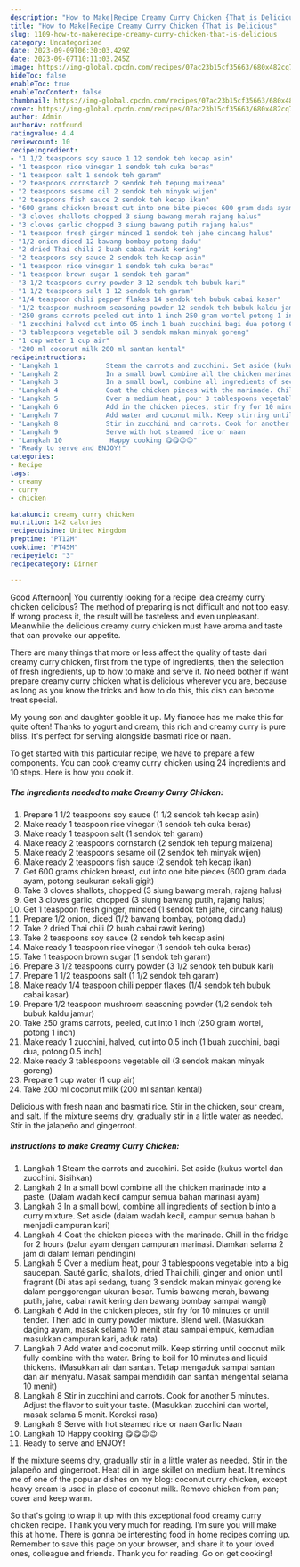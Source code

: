 ```yaml
---
description: "How to Make|Recipe Creamy Curry Chicken {That is Delicious"
title: "How to Make|Recipe Creamy Curry Chicken {That is Delicious"
slug: 1109-how-to-makerecipe-creamy-curry-chicken-that-is-delicious
category: Uncategorized
date: 2023-09-09T06:30:03.429Z
date: 2023-09-07T10:11:03.245Z
image: https://img-global.cpcdn.com/recipes/07ac23b15cf35663/680x482cq70/creamy-curry-chicken-foto-resep-utama.jpg
hideToc: false
enableToc: true
enableTocContent: false
thumbnail: https://img-global.cpcdn.com/recipes/07ac23b15cf35663/680x482cq70/creamy-curry-chicken-foto-resep-utama.jpg
cover: https://img-global.cpcdn.com/recipes/07ac23b15cf35663/680x482cq70/creamy-curry-chicken-foto-resep-utama.jpg
author: Admin
authorAv: notfound
ratingvalue: 4.4
reviewcount: 10
recipeingredient:
- "1 1/2 teaspoons soy sauce 1 12 sendok teh kecap asin"
- "1 teaspoon rice vinegar 1 sendok teh cuka beras"
- "1 teaspoon salt 1 sendok teh garam"
- "2 teaspoons cornstarch 2 sendok teh tepung maizena"
- "2 teaspoons sesame oil 2 sendok teh minyak wijen"
- "2 teaspoons fish sauce 2 sendok teh kecap ikan"
- "600 grams chicken breast cut into one bite pieces 600 gram dada ayam potong seukuran sekali gigit"
- "3 cloves shallots chopped 3 siung bawang merah rajang halus"
- "3 cloves garlic chopped 3 siung bawang putih rajang halus"
- "1 teaspoon fresh ginger minced 1 sendok teh jahe cincang halus"
- "1/2 onion diced 12 bawang bombay potong dadu"
- "2 dried Thai chili 2 buah cabai rawit kering"
- "2 teaspoons soy sauce 2 sendok teh kecap asin"
- "1 teaspoon rice vinegar 1 sendok teh cuka beras"
- "1 teaspoon brown sugar 1 sendok teh garam"
- "3 1/2 teaspoons curry powder 3 12 sendok teh bubuk kari"
- "1 1/2 teaspoons salt 1 12 sendok teh garam"
- "1/4 teaspoon chili pepper flakes 14 sendok teh bubuk cabai kasar"
- "1/2 teaspoon mushroom seasoning powder 12 sendok teh bubuk kaldu jamur"
- "250 grams carrots peeled cut into 1 inch 250 gram wortel potong 1 inch"
- "1 zucchini halved cut into 05 inch 1 buah zucchini bagi dua potong 05 inch"
- "3 tablespoons vegetable oil 3 sendok makan minyak goreng"
- "1 cup water 1 cup air"
- "200 ml coconut milk 200 ml santan kental"
recipeinstructions:
- "Langkah 1            Steam the carrots and zucchini. Set aside (kukus wortel dan zucchini. Sisihkan)"
- "Langkah 2            In a small bowl combine all the chicken marinade into a paste. (Dalam wadah kecil campur semua bahan marinasi ayam)"
- "Langkah 3            In a small bowl, combine all ingredients of section b into a curry mixture. Set aside (dalam wadah kecil, campur semua bahan b menjadi campuran kari)"
- "Langkah 4            Coat the chicken pieces with the marinade. Chill in the fridge for 2 hours (balur ayam dengan campuran marinasi. Diamkan selama 2 jam di dalam lemari pendingin)"
- "Langkah 5            Over a medium heat, pour 3 tablespoons vegetable into a big saucepan. Sauté garlic, shallots, dried Thai chili, ginger and onion until fragrant (Di atas api sedang, tuang 3 sendok makan minyak goreng ke dalam penggorengan ukuran besar. Tumis bawang merah, bawang putih, jahe, cabai rawit kering dan bawang bombay sampai wangi)"
- "Langkah 6            Add in the chicken pieces, stir fry for 10 minutes or until tender. Then add in curry powder mixture. Blend well. (Masukkan daging ayam, masak selama 10 menit atau sampai empuk, kemudian masukkan campuran kari, aduk rata)"
- "Langkah 7            Add water and coconut milk. Keep stirring until coconut milk fully combine with the water. Bring to boil for 10 minutes and liquid thickens. (Masukkan air dan santan. Tetap mengaduk sampai santan dan air menyatu. Masak sampai mendidih dan santan mengental selama 10 menit)"
- "Langkah 8            Stir in zucchini and carrots. Cook for another 5 minutes. Adjust the flavor to suit your taste. (Masukkan zucchini dan wortel, masak selama 5 menit. Koreksi rasa)"
- "Langkah 9            Serve with hot steamed rice or naan                                                          Garlic Naan"
- "Langkah 10            Happy cooking 😋😋😉😉"
- "Ready to serve and ENJOY!"
categories:
- Recipe
tags:
- creamy
- curry
- chicken

katakunci: creamy curry chicken 
nutrition: 142 calories
recipecuisine: United Kingdom
preptime: "PT12M"
cooktime: "PT45M"
recipeyield: "3"
recipecategory: Dinner

---
```



Good Afternoon| You currently looking for a recipe idea creamy curry chicken delicious? The method of preparing is not difficult and not too easy. If wrong process it, the result will be tasteless and even unpleasant. Meanwhile the delicious creamy curry chicken must have aroma and taste that can provoke our appetite.






There are many things that more or less affect the quality of taste dari creamy curry chicken, first from the type of ingredients, then the selection of fresh ingredients, up to how to make and serve it. No need bother if want prepare creamy curry chicken what is delicious wherever you are, because as long as you know the tricks and how to do this, this dish can become treat  special.


My young son and daughter gobble it up. My fiancee has me make this for quite often! Thanks to yogurt and cream, this rich and creamy curry is pure bliss. It&#39;s perfect for serving alongside basmati rice or naan.


To get started with this particular recipe, we have to prepare a few components. You can cook creamy curry chicken using 24 ingredients and 10 steps. Here is how you cook it.

<!--inarticleads1-->

##### The ingredients needed to make Creamy Curry Chicken:

1. Prepare 1 1/2 teaspoons soy sauce (1 1/2 sendok teh kecap asin)
1. Make ready 1 teaspoon rice vinegar (1 sendok teh cuka beras)
1. Make ready 1 teaspoon salt (1 sendok teh garam)
1. Make ready 2 teaspoons cornstarch (2 sendok teh tepung maizena)
1. Make ready 2 teaspoons sesame oil (2 sendok teh minyak wijen)
1. Make ready 2 teaspoons fish sauce (2 sendok teh kecap ikan)
1. Get 600 grams chicken breast, cut into one bite pieces (600 gram dada ayam, potong seukuran sekali gigit)
1. Take 3 cloves shallots, chopped (3 siung bawang merah, rajang halus)
1. Get 3 cloves garlic, chopped (3 siung bawang putih, rajang halus)
1. Get 1 teaspoon fresh ginger, minced (1 sendok teh jahe, cincang halus)
1. Prepare 1/2 onion, diced (1/2 bawang bombay, potong dadu)
1. Take 2 dried Thai chili (2 buah cabai rawit kering)
1. Take 2 teaspoons soy sauce (2 sendok teh kecap asin)
1. Make ready 1 teaspoon rice vinegar (1 sendok teh cuka beras)
1. Take 1 teaspoon brown sugar (1 sendok teh garam)
1. Prepare 3 1/2 teaspoons curry powder (3 1/2 sendok teh bubuk kari)
1. Prepare 1 1/2 teaspoons salt (1 1/2 sendok teh garam)
1. Make ready 1/4 teaspoon chili pepper flakes (1/4 sendok teh bubuk cabai kasar)
1. Prepare 1/2 teaspoon mushroom seasoning powder (1/2 sendok teh bubuk kaldu jamur)
1. Take 250 grams carrots, peeled, cut into 1 inch (250 gram wortel, potong 1 inch)
1. Make ready 1 zucchini, halved, cut into 0.5 inch (1 buah zucchini, bagi dua, potong 0.5 inch)
1. Make ready 3 tablespoons vegetable oil (3 sendok makan minyak goreng)
1. Prepare 1 cup water (1 cup air)
1. Take 200 ml coconut milk (200 ml santan kental)


Delicious with fresh naan and basmati rice. Stir in the chicken, sour cream, and salt. If the mixture seems dry, gradually stir in a little water as needed. Stir in the jalapeño and gingerroot. 

<!--inarticleads2-->

##### Instructions to make Creamy Curry Chicken:

1. Langkah 1            Steam the carrots and zucchini. Set aside (kukus wortel dan zucchini. Sisihkan)
1. Langkah 2            In a small bowl combine all the chicken marinade into a paste. (Dalam wadah kecil campur semua bahan marinasi ayam)
1. Langkah 3            In a small bowl, combine all ingredients of section b into a curry mixture. Set aside (dalam wadah kecil, campur semua bahan b menjadi campuran kari)
1. Langkah 4            Coat the chicken pieces with the marinade. Chill in the fridge for 2 hours (balur ayam dengan campuran marinasi. Diamkan selama 2 jam di dalam lemari pendingin)
1. Langkah 5            Over a medium heat, pour 3 tablespoons vegetable into a big saucepan. Sauté garlic, shallots, dried Thai chili, ginger and onion until fragrant (Di atas api sedang, tuang 3 sendok makan minyak goreng ke dalam penggorengan ukuran besar. Tumis bawang merah, bawang putih, jahe, cabai rawit kering dan bawang bombay sampai wangi)
1. Langkah 6            Add in the chicken pieces, stir fry for 10 minutes or until tender. Then add in curry powder mixture. Blend well. (Masukkan daging ayam, masak selama 10 menit atau sampai empuk, kemudian masukkan campuran kari, aduk rata)
1. Langkah 7            Add water and coconut milk. Keep stirring until coconut milk fully combine with the water. Bring to boil for 10 minutes and liquid thickens. (Masukkan air dan santan. Tetap mengaduk sampai santan dan air menyatu. Masak sampai mendidih dan santan mengental selama 10 menit)
1. Langkah 8            Stir in zucchini and carrots. Cook for another 5 minutes. Adjust the flavor to suit your taste. (Masukkan zucchini dan wortel, masak selama 5 menit. Koreksi rasa)
1. Langkah 9            Serve with hot steamed rice or naan                                                          Garlic Naan
1. Langkah 10            Happy cooking 😋😋😉😉
1. Ready to serve and ENJOY!

If the mixture seems dry, gradually stir in a little water as needed. Stir in the jalapeño and gingerroot. Heat oil in large skillet on medium heat. It reminds me of one of the popular dishes on my blog: coconut curry chicken, except heavy cream is used in place of coconut milk. Remove chicken from pan; cover and keep warm. 

So that's going to wrap it up with this exceptional food creamy curry chicken recipe. Thank you very much for reading. I'm sure you will make this at home. There is gonna be interesting food in home recipes coming up. Remember to save this page on your browser, and share it to your loved ones, colleague and friends. Thank you for reading. Go on get cooking!
